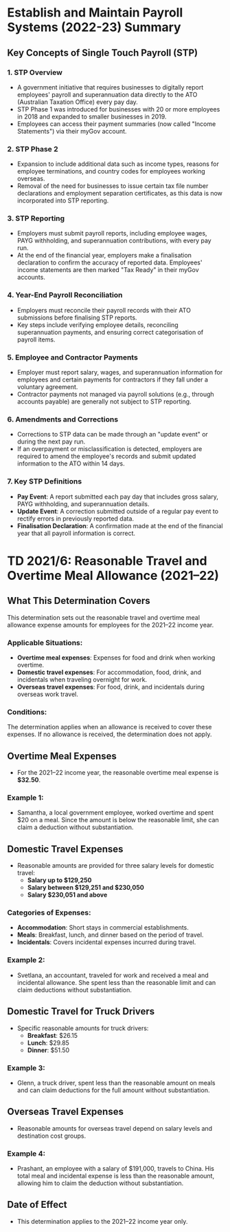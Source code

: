 # Establish and Maintain Payroll Systems (2022-23) Summary

## Key Concepts of Single Touch Payroll (STP)

### 1. STP Overview
- A government initiative that requires businesses to digitally report employees' payroll and superannuation data directly to the ATO (Australian Taxation Office) every pay day.
- STP Phase 1 was introduced for businesses with 20 or more employees in 2018 and expanded to smaller businesses in 2019.
- Employees can access their payment summaries (now called "Income Statements") via their myGov account.

### 2. STP Phase 2
- Expansion to include additional data such as income types, reasons for employee terminations, and country codes for employees working overseas.
- Removal of the need for businesses to issue certain tax file number declarations and employment separation certificates, as this data is now incorporated into STP reporting.

### 3. STP Reporting
- Employers must submit payroll reports, including employee wages, PAYG withholding, and superannuation contributions, with every pay run.
- At the end of the financial year, employers make a finalisation declaration to confirm the accuracy of reported data. Employees' income statements are then marked "Tax Ready" in their myGov accounts.

### 4. Year-End Payroll Reconciliation
- Employers must reconcile their payroll records with their ATO submissions before finalising STP reports.
- Key steps include verifying employee details, reconciling superannuation payments, and ensuring correct categorisation of payroll items.

### 5. Employee and Contractor Payments
- Employer must report salary, wages, and superannuation information for employees and certain payments for contractors if they fall under a voluntary agreement.
- Contractor payments not managed via payroll solutions (e.g., through accounts payable) are generally not subject to STP reporting.

### 6. Amendments and Corrections
- Corrections to STP data can be made through an "update event" or during the next pay run.
- If an overpayment or misclassification is detected, employers are required to amend the employee's records and submit updated information to the ATO within 14 days.

### 7. Key STP Definitions
- **Pay Event**: A report submitted each pay day that includes gross salary, PAYG withholding, and superannuation details.
- **Update Event**: A correction submitted outside of a regular pay event to rectify errors in previously reported data.
- **Finalisation Declaration**: A confirmation made at the end of the financial year that all payroll information is correct.

# TD 2021/6: Reasonable Travel and Overtime Meal Allowance (2021–22)

## What This Determination Covers
This determination sets out the reasonable travel and overtime meal allowance expense amounts for employees for the 2021–22 income year.

### Applicable Situations:
- **Overtime meal expenses**: Expenses for food and drink when working overtime.
- **Domestic travel expenses**: For accommodation, food, drink, and incidentals when traveling overnight for work.
- **Overseas travel expenses**: For food, drink, and incidentals during overseas work travel.

### Conditions:
The determination applies when an allowance is received to cover these expenses. If no allowance is received, the determination does not apply.

## Overtime Meal Expenses
- For the 2021–22 income year, the reasonable overtime meal expense is **$32.50**.

### Example 1:
- Samantha, a local government employee, worked overtime and spent $20 on a meal. Since the amount is below the reasonable limit, she can claim a deduction without substantiation.

## Domestic Travel Expenses
- Reasonable amounts are provided for three salary levels for domestic travel:
  - **Salary up to $129,250**
  - **Salary between $129,251 and $230,050**
  - **Salary $230,051 and above**
  
### Categories of Expenses:
- **Accommodation**: Short stays in commercial establishments.
- **Meals**: Breakfast, lunch, and dinner based on the period of travel.
- **Incidentals**: Covers incidental expenses incurred during travel.

### Example 2:
- Svetlana, an accountant, traveled for work and received a meal and incidental allowance. She spent less than the reasonable limit and can claim deductions without substantiation.

## Domestic Travel for Truck Drivers
- Specific reasonable amounts for truck drivers:
  - **Breakfast**: $26.15
  - **Lunch**: $29.85
  - **Dinner**: $51.50

### Example 3:
- Glenn, a truck driver, spent less than the reasonable amount on meals and can claim deductions for the full amount without substantiation.

## Overseas Travel Expenses
- Reasonable amounts for overseas travel depend on salary levels and destination cost groups.

### Example 4:
- Prashant, an employee with a salary of $191,000, travels to China. His total meal and incidental expense is less than the reasonable amount, allowing him to claim the deduction without substantiation.

## Date of Effect
- This determination applies to the 2021–22 income year only.

